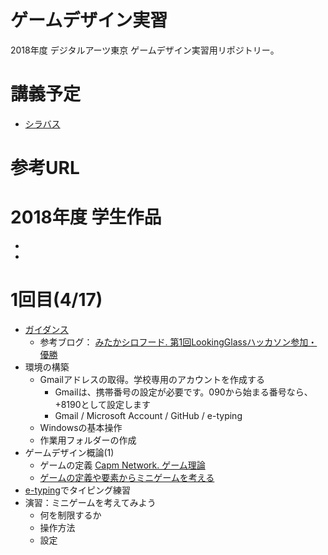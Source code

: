 # ゲームデザイン実習
2018年度 デジタルアーツ東京 ゲームデザイン実習用リポジトリー。

# 講義予定
- [シラバス](syllabus.md)

# 参考URL

# 2018年度 学生作品
-
-

# 1回目(4/17)
- [ガイダンス](https://docs.google.com/presentation/d/1zaVqeDVWHGBkl5IKj1-pAHpyRRDj8gL7F2r5p9ANK7o/)
  - 参考ブログ： [みたかシロフード. 第1回LookingGlassハッカソン参加・優勝](https://sirohood.exp.jp/20190408-2274/)
- 環境の構築
  - Gmailアドレスの取得。学校専用のアカウントを作成する
    - Gmailは、携帯番号の設定が必要です。090から始まる番号なら、+8190として設定します
    - Gmail / Microsoft Account / GitHub / e-typing
  - Windowsの基本操作
  - 作業用フォルダーの作成
- ゲームデザイン概論(1)
  - ゲームの定義 [Capm Network. ゲーム理論](http://capm-network.com/?tag=%E3%82%B2%E3%83%BC%E3%83%A0%E7%90%86%E8%AB%96)
  - [ゲームの定義や要素からミニゲームを考える](https://docs.google.com/presentation/d/1_psbxg6vPk21C3nAcytyVJm8QTYr-G7AV1qAtjcRclg/)
- [e-typing](https://www.e-typing.ne.jp/)でタイピング練習
- 演習：ミニゲームを考えてみよう
  - 何を制限するか
  - 操作方法
  - 設定
